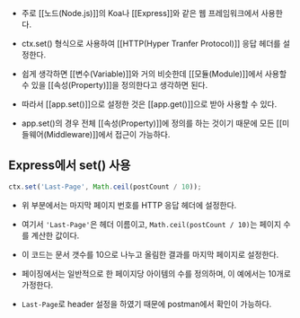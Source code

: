 - 주로 [[노드(Node.js)]]의 Koa나 [[Express]]와 같은 웹 프레임워크에서 사용한다.
- ctx.set() 형식으로 사용하여 [[HTTP(Hyper Tranfer Protocol)]] 응답 헤더를 설정한다.

- 쉽게 생각하면 [[변수(Variable)]]와 거의 비슷한데 [[모듈(Module)]]에서 사용할 수 있을 [[속성(Property)]]을 정의한다고 생각하면 된다.
- 따라서 [[app.set()]]으로 설정한 것은 [[app.get()]]으로 받아 사용할 수 있다.

- app.set()의 경우 전체 [[속성(Property)]]에 정의를 하는 것이기 때문에 모든 [[미들웨어(Middleware)]]에서 접근이 가능하다.


## Express에서 set() 사용

```js
ctx.set('Last-Page', Math.ceil(postCount / 10)); 
```

- 위 부분에서는 마지막 페이지 번호를 HTTP 응답 헤더에 설정한다.
- 여기서 `'Last-Page'`은 헤더 이름이고, `Math.ceil(postCount / 10)`는 페이지 수를 계산한 값이다.

- 이 코드는 문서 갯수를 10으로 나누고 올림한 결과를 마지막 페이지로 설정한다.
- 페이징에서는 일반적으로 한 페이지당 아이템의 수를 정의하며, 이 예에서는 10개로 가정한다.

- `Last-Page`로 header 설정을 하였기 때문에 postman에서 확인이 가능하다.